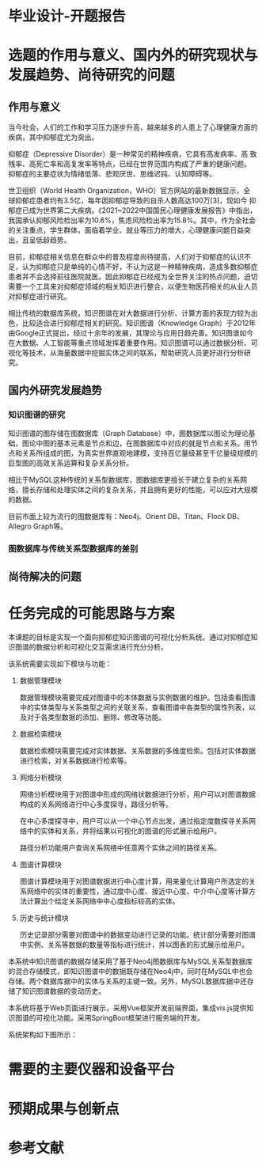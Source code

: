 # 毕业设计-开题报告

# 选题的作用与意义、国内外的研究现状与发展趋势、尚待研究的问题



## 作用与意义

当今社会，人们的工作和学习压力逐步升高，越来越多的人患上了心理健康方面的疾病，其中抑郁症尤为突出。

抑郁症（Depressive Disorder）是一种常见的精神疾病，它具有高发病率、高 致残率、高死亡率和高复发率等特点，已经在世界范围内构成了严重的健康问题。 抑郁症的主要症状为情绪低落、悲观厌世、思维迟钝、认知障碍等。

世卫组织（World Health Organization，WHO）官方网站的最新数据显示，全 球抑郁症患者约有3.5亿，每年因抑郁症导致的自杀人数高达100万[3]，现如今 抑郁症已成为世界第二大疾病。《2021~2022中国国民心理健康发展报告》中指出，我国承认抑郁风险检出率为10.6%，焦虑风险检出率为15.8%。其中，作为全社会的关注重点，学生群体，面临着学业、就业等压力的增大，心理健康问题日益突出，且呈低龄趋势。

目前，抑郁症相关信息在群众中的普及程度尚待提高，人们对于抑郁症的认识不足，认为抑郁症只是单纯的心情不好，不认为这是一种精神疾病，造成多数抑郁症患者并不会选择前往医院就医。因此抑郁症已经成为全世界关注的热点问题，迫切需要一个工具来对抑郁症领域的相关知识进行整合，以便生物医药相关的从业人员对抑郁症进行研究。

相比传统的数据库系统，知识图谱在对大数据进行分析、计算方面的表现力较为出色，比较适合进行抑郁症相关的研究。知识图谱（Knowledge Graph）于2012年由Google正式提出，经过十余年的发展，其理论与应用日趋完善。知识图谱如今在大数据、人工智能等重点领域发挥着重要作用。知识图谱可以通过数据分析、可视化等技术，从海量数据中挖掘实体之间的联系，帮助研究人员更好进行分析研究。







## 国内外研究发展趋势

### 知识图谱的研究

知识图谱的图存储在图数据库（Graph Database）中，图数据库以图论为理论基础，图论中图的基本元素是节点和边，在图数据库中对应的就是节点和关系。用节点和关系所组成的图，为真实世界直观地建模，支持百亿量级甚至千亿量级规模的巨型图的高效关系运算和复杂关系分析。



相比于MySQL这种传统的关系型数据库，图数据库更擅长于建立复杂的关系网络，擅长存储和处理实体之间的复杂关系，并且拥有更好的性能，可以应对大规模的数据。



目前市面上较为流行的图数据库有：Neo4j、Orient DB、Titan、Flock DB、Allegro Graph等。

### 图数据库与传统关系型数据库的差别



## 尚待解决的问题



# 任务完成的可能思路与方案

本课题的目标是实现一个面向抑郁症知识图谱的可视化分析系统。通过对抑郁症知识图谱的数据分析和可视化交互需求进行充分分析。

该系统需要实现如下模块与功能：

1. 数据管理模块

   数据管理模块需要完成对图谱中的本体数据与实例数据的维护。包括查看图谱中的实体类型与关系类型之间的关联关系，查看图谱中各类型的属性列表，以及对于各类型数据的添加、删除、修改等功能。

2. 数据检索模块

   数据检索模块需要完成对实体数据、关系数据的多维度检索。包括对实体数据进行检索，对关系数据进行检索等。

3. 网络分析模块

   网络分析模块用于对图谱中形成的网络状数据进行分析，用户可以对图谱数据构成的关系网络进行中心多度探寻，路径分析等。

   在中心多度探寻中，用户可以从一个中心节点出发，通过指定度数探寻关系网络中的实体和关系，并将结果以可视化的图谱的形式展示给用户。

   路径分析功能用户查询关系网络中任意两个实体之间的路径关系。

4. 图谱计算模块

   图谱计算模块用于对图谱数据进行中心度计算，用来量化计算用户所选定的关系网络中的实体的重要性，通过度中心度、接近中心度、中介中心度等计算方法计算出个给定关系网络中中心度指标较高的实体。

5. 历史与统计模块

   历史记录部分需要对图谱中的数据变动进行记录的功能。统计部分需要对图谱中实例、关系等数据的数量等指标进行统计，并以图表的形式展示给用户。


本系统中知识图谱的数据存储采用了基于Neo4j图数据库与MySQL关系型数据库的混合存储模式，即知识图谱中的数据既存储在Neo4j中，同时在MySQL中也会存储。两个数据库据中的实体与关系的主键一致。另外，MySQL数据库据中还存储了知识图谱数据的变动历史。

本系统将基于Web页面进行展示，采用Vue框架开发前端界面，集成vis.js提供知识图谱的可视化功能。采用SpringBoot框架进行服务端的开发。

系统架构如下图所示：







# 需要的主要仪器和设备平台



# 预期成果与创新点



# 参考文献



